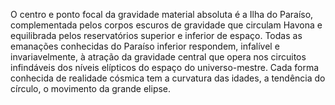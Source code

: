 ﻿O centro e  ponto focal da gravidade material absoluta é a Ilha do Paraíso, complementada pelos corpos escuros de gravidade que circulam Havona e equilibrada pelos reservatórios superior e inferior de espaço. Todas as emanações conhecidas do Paraíso inferior respondem, infalível e invariavelmente, à atração da gravidade central que opera nos circuitos infindáveis dos níveis elípticos do espaço do universo-mestre. Cada forma conhecida de realidade cósmica tem a curvatura das idades, a tendência do círculo, o movimento da grande elipse.